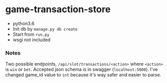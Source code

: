 # game-transaction-store

- python3.6
- Init db by `manage.py db create`
- Start from `run.py`
- wsgi not included

### Notes
Two possible endpoints, `/api/slot/transactions/<action>` where `<action>` is `win` or `bet`.
Accepted json schema is in swagger (`localhost:5000`).
I've changed game_id value to `int` because it's way safer and easier to parse.
